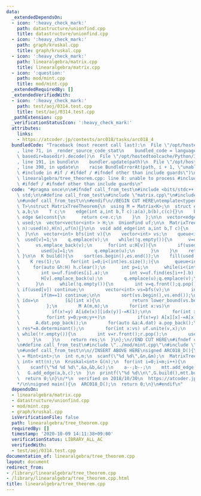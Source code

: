 ```yaml
---
data:
  _extendedDependsOn:
  - icon: ':heavy_check_mark:'
    path: datastructure/unionfind.cpp
    title: datastructure/unionfind.cpp
  - icon: ':heavy_check_mark:'
    path: graph/kruskal.cpp
    title: graph/kruskal.cpp
  - icon: ':heavy_check_mark:'
    path: linearalgebra/matrix.cpp
    title: linearalgebra/matrix.cpp
  - icon: ':question:'
    path: mod/mint.cpp
    title: mod/mint.cpp
  _extendedRequiredBy: []
  _extendedVerifiedWith:
  - icon: ':heavy_check_mark:'
    path: test/aoj/0314.test.cpp
    title: test/aoj/0314.test.cpp
  _pathExtension: cpp
  _verificationStatusIcon: ':heavy_check_mark:'
  attributes:
    links:
    - https://atcoder.jp/contests/arc018/tasks/arc018_4
  bundledCode: "Traceback (most recent call last):\n  File \"/opt/hostedtoolcache/Python/3.9.0/x64/lib/python3.9/site-packages/onlinejudge_verify/documentation/build.py\"\
    , line 71, in _render_source_code_stat\n    bundled_code = language.bundle(stat.path,\
    \ basedir=basedir).decode()\n  File \"/opt/hostedtoolcache/Python/3.9.0/x64/lib/python3.9/site-packages/onlinejudge_verify/languages/cplusplus.py\"\
    , line 191, in bundle\n    bundler.update(path)\n  File \"/opt/hostedtoolcache/Python/3.9.0/x64/lib/python3.9/site-packages/onlinejudge_verify/languages/cplusplus_bundle.py\"\
    , line 398, in update\n    raise BundleErrorAt(path, i + 1, \"unable to process\
    \ #include in #if / #ifdef / #ifndef other than include guards\")\nonlinejudge_verify.languages.cplusplus_bundle.BundleErrorAt:\
    \ linearalgebra/tree_theorem.cpp: line 8: unable to process #include in #if /\
    \ #ifdef / #ifndef other than include guards\n"
  code: "#pragma once\n\n#ifndef call_from_test\n#include <bits/stdc++.h>\nusing namespace\
    \ std;\n\n#define call_from_test\n#include \"matrix.cpp\"\n#include \"../datastructure/unionfind.cpp\"\
    \n#undef call_from_test\n\n#endif\n//BEGIN CUT HERE\ntemplate<typename K, typename\
    \ T>\nstruct MatrixTreeTheorem{\n  using M = Matrix<K>;\n  struct edge{\n    int\
    \ a,b;\n    T c;\n    edge(int a,int b,T c):a(a),b(b),c(c){}\n    bool operator<(const\
    \ edge &e)const{\n      return c<e.c;\n    }\n  };\n\n  vector<edge> es;\n  vector<int>\
    \ used;\n  vector<vector<int> > H;\n  UnionFind uf;\n\n  MatrixTreeTheorem(int\
    \ n):used(n),H(n),uf(n){}\n\n  void add_edge(int a,int b,T c){\n    es.emplace_back(a,b,c);\n\
    \  }\n\n  vector<int> bfs(int v){\n    vector<int> vs;\n    queue<int> q;\n  \
    \  used[v]=1;\n    q.emplace(v);\n    while(!q.empty()){\n      v=q.front();q.pop();\n\
    \      vs.emplace_back(v);\n      for(int u:H[v]){\n        if(used[u]) continue;\n\
    \        used[u]=1;\n        q.emplace(u);\n      }\n    }\n    return vs;\n \
    \ }\n\n  K build(){\n    sort(es.begin(),es.end());\n    fill(used.begin(),used.end(),0);\n\
    \    K res(1);\n    for(int i=0;i<(int)es.size();){\n      queue<int> q,r;\n \
    \     for(auto &h:H) h.clear();\n      int p=i;\n      while(i<(int)es.size()&&es[i].c==es[p].c){\n\
    \        int u=uf.find(es[i].a);\n        int v=uf.find(es[i++].b);\n        H[u].emplace_back(v);\n\
    \        H[v].emplace_back(u);\n        q.emplace(u);q.emplace(v);\n        r.emplace(u);r.emplace(v);\n\
    \      }\n      while(!q.empty()){\n        int v=q.front();q.pop();\n       \
    \ if(used[v]) continue;\n        vector<int> vs=bfs(v);\n        int m=vs.size();\n\
    \        if(m==1) continue;\n\n        sort(vs.begin(),vs.end());\n        auto\
    \ idx=\n          [&](int x){\n            return lower_bound(vs.begin(),vs.end(),x)-vs.begin();\n\
    \          };\n        M A(m,m);\n        for(int x:vs)\n          for(int y:H[x])\n\
    \            if(x!=y) A[idx(x)][idx(y)]-=K(1);\n\n        for(int x=0;x<m;x++)\n\
    \          for(int y=0;y<m;y++)\n            if(x!=y) A[x][x]-=A[x][y];\n\n  \
    \      A.dat.pop_back();\n        for(auto &a:A.dat) a.pop_back();\n\n       \
    \ res*=A.determinant();\n        for(int x:vs) uf.unite(v,x);\n      }\n     \
    \ while(!r.empty()){\n        int v=r.front();r.pop();\n        used[v]=0;\n \
    \     }\n    }\n    return res;\n  }\n};\n//END CUT HERE\n#ifndef call_from_test\n\
    \n#define call_from_test\n#include \"../mod/mint.cpp\"\n#include \"../graph/kruskal.cpp\"\
    \n#undef call_from_test\n\n//INSERT ABOVE HERE\nsigned ARC018_D(){\n  using M\
    \ = Mint<int>;\n  int n,m;\n  scanf(\"%d %d\",&n,&m);\n  MatrixTreeTheorem<M,\
    \ int> mtt(n);\n  Kruskal<int> G(n);\n  for(int i=0;i<m;i++){\n    int a,b,c;\n\
    \    scanf(\"%d %d %d\",&a,&b,&c);\n    a--;b--;\n    mtt.add_edge(a,b,c);\n \
    \   G.add_edge(a,b,c);\n  }\n  printf(\"%d %d\\n\",G.build(),mtt.build().v);\n\
    \  return 0;\n}\n/*\n  verified on 2018/10/30\n  https://atcoder.jp/contests/arc018/tasks/arc018_4\n\
    */\n\nsigned main(){\n  ARC018_D();\n  return 0;\n}\n#endif\n"
  dependsOn:
  - linearalgebra/matrix.cpp
  - datastructure/unionfind.cpp
  - mod/mint.cpp
  - graph/kruskal.cpp
  isVerificationFile: false
  path: linearalgebra/tree_theorem.cpp
  requiredBy: []
  timestamp: '2020-10-09 14:11:38+09:00'
  verificationStatus: LIBRARY_ALL_AC
  verifiedWith:
  - test/aoj/0314.test.cpp
documentation_of: linearalgebra/tree_theorem.cpp
layout: document
redirect_from:
- /library/linearalgebra/tree_theorem.cpp
- /library/linearalgebra/tree_theorem.cpp.html
title: linearalgebra/tree_theorem.cpp
---
```

